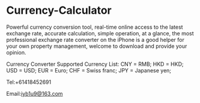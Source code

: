 # Currency-Calculator

Powerful currency conversion tool, real-time online access to the latest exchange rate, accurate calculation, simple operation, at a glance, the most professional exchange rate converter on the iPhone is a good helper for your own property management, welcome to download and provide your opinion.

Currency Converter Supported Currency List:
CNY = RMB;
HKD = HKD;
USD = USD;
EUR = Euro;
CHF = Swiss franc;
JPY = Japanese yen;

Tel:+61418452691

Email:iyb1u9@163.com
